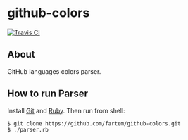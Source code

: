 # github-colors

[![Travis CI](https://travis-ci.org/fartem/github-colors.svg?branch=master)](https://travis-ci.org/fartem/github-colors)

## About

GitHub languages colors parser.

## How to run Parser

Install [Git](https://git-scm.com/) and [Ruby](https://www.ruby-lang.org/en/). Then run from shell:

```shell
$ git clone https://github.com/fartem/github-colors.git
$ ./parser.rb
```
